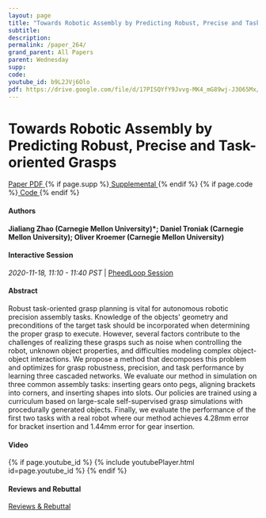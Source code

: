 ```yaml
---
layout: page
title: "Towards Robotic Assembly by Predicting Robust, Precise and Task-oriented Grasps"
subtitle: 
description:
permalink: /paper_264/
grand_parent: All Papers
parent: Wednesday
supp: 
code: 
youtube_id: b9L2JVj6Olo
pdf: https://drive.google.com/file/d/17PISQYfY9Jvvg-MK4_mG89wj-J3O65Mx/view
---
```


# Towards Robotic Assembly by Predicting Robust, Precise and Task-oriented Grasps

<a href="https://drive.google.com/file/d/17PISQYfY9Jvvg-MK4_mG89wj-J3O65Mx/view" target="_blank" rel="noopener noreferrer" class="btn btn-blue"><i class="fa fa-file-text-o" aria-hidden="true"></i> Paper PDF </a> {% if page.supp %}<a href="" target="_blank" rel="noopener noreferrer" class="btn btn-green"><i class="fa fa-file-text-o" aria-hidden="true"></i> Supplemental </a>{% endif %} {% if page.code %}<a href="" target="_blank" rel="noopener noreferrer" class="btn"><i class="fa fa-github" aria-hidden="true"></i> Code </a>{% endif %} 

#### Authors
**Jialiang Zhao (Carnegie Mellon University)*; Daniel Troniak (Carnegie Mellon University); Oliver Kroemer (Carnegie Mellon University)**

#### Interactive Session
<em>2020-11-18, 11:10 - 11:40 PST </em> | <a href="https://pheedloop.com/corl2020/virtual/?page=sessions&section=SESXZBV8NPTFWYNGK" target="_blank" rel="noopener noreferrer"> PheedLoop Session <i class="fa fa-external-link" aria-hidden="true"></i> </a> 

#### Abstract
Robust task-oriented grasp planning is vital for autonomous robotic precision assembly tasks. Knowledge of the objects' geometry and preconditions of the target task should be incorporated when determining the proper grasp to execute. However, several factors contribute to the challenges of realizing these grasps such as noise when controlling the robot, unknown object properties, and difficulties modeling complex object-object interactions. We propose a method that decomposes this problem and optimizes for grasp robustness, precision, and task performance by learning three cascaded networks. We evaluate our method in simulation on three common assembly tasks: inserting gears onto pegs, aligning brackets into corners, and inserting shapes into slots. Our policies are trained using a curriculum based on large-scale self-supervised grasp simulations with procedurally generated objects. Finally, we evaluate the performance of the first two tasks with a real robot where our method achieves 4.28mm error for bracket insertion and 1.44mm error for gear insertion. 

#### Video
{% if page.youtube_id %}
{% include youtubePlayer.html id=page.youtube_id %}
{% endif %}

#### Reviews and Rebuttal
<a href="https://drive.google.com/file/d/1MzGDI3LO2MbbrgL6Sr8nQkIjk8X-UBrv/view" target="_blank" rel="noopener noreferrer" class="btn btn-purple"><i class="fa fa-pencil-square-o" aria-hidden="true"></i> Reviews & Rebuttal </a>

